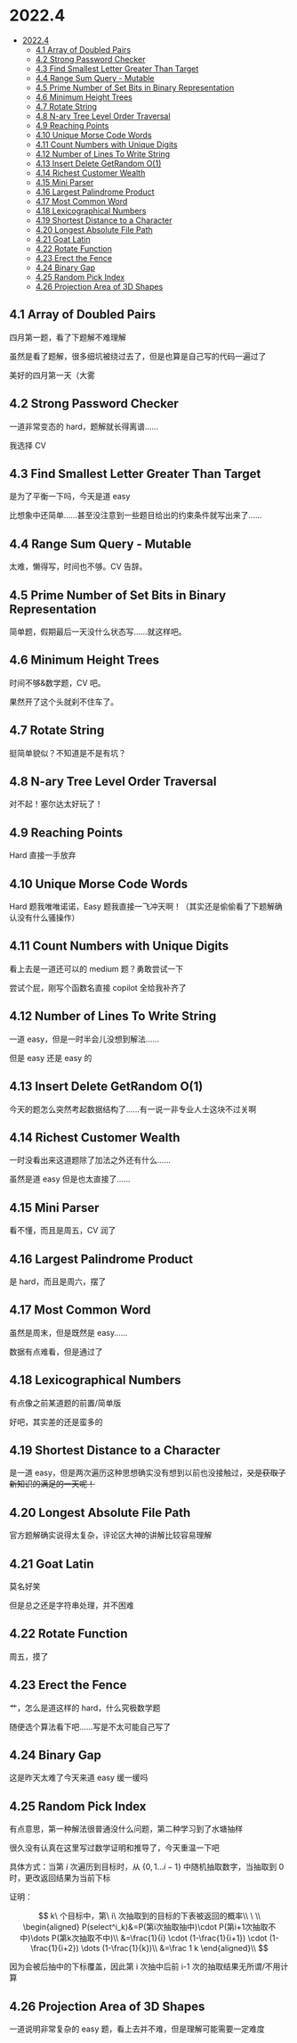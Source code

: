 # 2022.4

- [2022.4](#20224)
  - [4.1 Array of Doubled Pairs](#41-array-of-doubled-pairs)
  - [4.2 Strong Password Checker](#42-strong-password-checker)
  - [4.3 Find Smallest Letter Greater Than Target](#43-find-smallest-letter-greater-than-target)
  - [4.4 Range Sum Query - Mutable](#44-range-sum-query---mutable)
  - [4.5 Prime Number of Set Bits in Binary Representation](#45-prime-number-of-set-bits-in-binary-representation)
  - [4.6 Minimum Height Trees](#46-minimum-height-trees)
  - [4.7 Rotate String](#47-rotate-string)
  - [4.8 N-ary Tree Level Order Traversal](#48-n-ary-tree-level-order-traversal)
  - [4.9 Reaching Points](#49-reaching-points)
  - [4.10 Unique Morse Code Words](#410-unique-morse-code-words)
  - [4.11 Count Numbers with Unique Digits](#411-count-numbers-with-unique-digits)
  - [4.12 Number of Lines To Write String](#412-number-of-lines-to-write-string)
  - [4.13 Insert Delete GetRandom O(1)](#413-insert-delete-getrandom-o1)
  - [4.14 Richest Customer Wealth](#414-richest-customer-wealth)
  - [4.15 Mini Parser](#415-mini-parser)
  - [4.16 Largest Palindrome Product](#416-largest-palindrome-product)
  - [4.17 Most Common Word](#417-most-common-word)
  - [4.18 Lexicographical Numbers](#418-lexicographical-numbers)
  - [4.19 Shortest Distance to a Character](#419-shortest-distance-to-a-character)
  - [4.20 Longest Absolute File Path](#420-longest-absolute-file-path)
  - [4.21 Goat Latin](#421-goat-latin)
  - [4.22 Rotate Function](#422-rotate-function)
  - [4.23 Erect the Fence](#423-erect-the-fence)
  - [4.24 Binary Gap](#424-binary-gap)
  - [4.25 Random Pick Index](#425-random-pick-index)
  - [4.26 Projection Area of 3D Shapes](#426-projection-area-of-3d-shapes)

## 4.1 Array of Doubled Pairs

四月第一题，看了下题解不难理解

虽然是看了题解，很多细坑被绕过去了，但是也算是自己写的代码一遍过了

美好的四月第一天（大雾

## 4.2 Strong Password Checker

一道非常变态的 hard，题解就长得离谱……

我选择 CV

## 4.3 Find Smallest Letter Greater Than Target

是为了平衡一下吗，今天是道 easy

比想象中还简单……甚至没注意到一些题目给出的约束条件就写出来了……

## 4.4 Range Sum Query - Mutable

太难，懒得写，时间也不够。CV 告辞。

## 4.5 Prime Number of Set Bits in Binary Representation

简单题，假期最后一天没什么状态写……就这样吧。

## 4.6 Minimum Height Trees

时间不够&数学题，CV 吧。

果然开了这个头就刹不住车了。

## 4.7 Rotate String

挺简单貌似？不知道是不是有坑？

## 4.8 N-ary Tree Level Order Traversal

对不起！塞尔达太好玩了！

## 4.9 Reaching Points

Hard 直接一手放弃

## 4.10 Unique Morse Code Words

Hard 题我唯唯诺诺，Easy 题我直接一飞冲天啊！（其实还是偷偷看了下题解确认没有什么骚操作）

## 4.11 Count Numbers with Unique Digits

看上去是一道还可以的 medium 题？勇敢尝试一下

尝试个屁，刚写个函数名直接 copilot 全给我补齐了

## 4.12 Number of Lines To Write String

一道 easy，但是一时半会儿没想到解法……

但是 easy 还是 easy 的

## 4.13 Insert Delete GetRandom O(1)

今天的题怎么突然考起数据结构了……有一说一非专业人士这块不过关啊

## 4.14 Richest Customer Wealth

一时没看出来这道题除了加法之外还有什么……

虽然是道 easy 但是也太直接了……

## 4.15 Mini Parser

看不懂，而且是周五，CV 润了

## 4.16 Largest Palindrome Product

是 hard，而且是周六，摆了

## 4.17 Most Common Word

虽然是周末，但是既然是 easy……

数据有点难看，但是通过了

## 4.18 Lexicographical Numbers

有点像之前某道题的前置/简单版

好吧，其实差的还是蛮多的

## 4.19 Shortest Distance to a Character

是一道 easy，但是两次遍历这种思想确实没有想到以前也没接触过，~~又是获取了新知识的满足的一天呢！~~

## 4.20 Longest Absolute File Path

官方题解确实说得太复杂，评论区大神的讲解比较容易理解

## 4.21 Goat Latin

莫名好笑

但是总之还是字符串处理，并不困难

## 4.22 Rotate Function

周五，摸了

## 4.23 Erect the Fence

艹，怎么是道这样的 hard，什么究极数学题

随便选个算法看下吧……写是不太可能自己写了

## 4.24 Binary Gap

这是昨天太难了今天来道 easy 缓一缓吗

## 4.25 Random Pick Index

有点意思，第一种解法很普通没什么问题，第二种学习到了水塘抽样

很久没有认真在这里写过数学证明和推导了，今天重温一下吧

具体方式：当第 $i$ 次遍历到目标时，从 $\{0,1\dots i-1\}$ 中随机抽取数字，当抽取到 $0$ 时，更改返回结果为当前下标

证明：

$$
k\ 个目标中，第\ i\ 次抽取到的目标的下表被返回的概率\\
\ \\
\begin{aligned}
P(select^i_k)&=P(第i次抽取抽中)\cdot P(第i+1次抽取不中)\dots P(第k次抽取不中)\\
&=\frac{1}{i} \cdot (1-\frac{1}{i+1}) \cdot (1-\frac{1}{i+2}) \dots (1-\frac{1}{k})\\
&=\frac 1 k
\end{aligned}\\
$$

因为会被后抽中的下标覆盖，因此第 i 次抽中后前 i-1 次的抽取结果无所谓/不用计算

## 4.26 Projection Area of 3D Shapes

一道说明非常复杂的 easy 题，看上去并不难，但是理解可能需要一定难度
